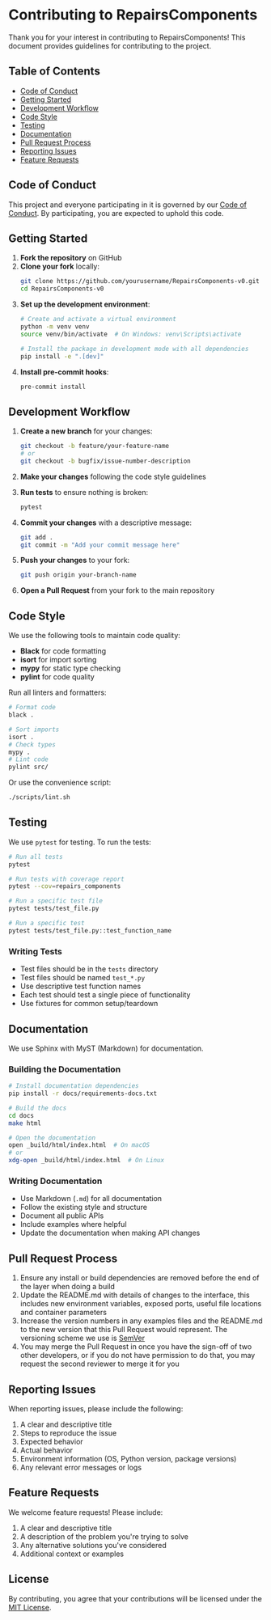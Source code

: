 # Contributing to RepairsComponents

Thank you for your interest in contributing to RepairsComponents! This document provides guidelines for contributing to the project.

## Table of Contents

- [Code of Conduct](#code-of-conduct)
- [Getting Started](#getting-started)
- [Development Workflow](#development-workflow)
- [Code Style](#code-style)
- [Testing](#testing)
- [Documentation](#documentation)
- [Pull Request Process](#pull-request-process)
- [Reporting Issues](#reporting-issues)
- [Feature Requests](#feature-requests)

## Code of Conduct

This project and everyone participating in it is governed by our [Code of Conduct](CODE_OF_CONDUCT.md). By participating, you are expected to uphold this code.

## Getting Started

1. **Fork the repository** on GitHub
2. **Clone your fork** locally:
   ```bash
   git clone https://github.com/yourusername/RepairsComponents-v0.git
   cd RepairsComponents-v0
   ```
3. **Set up the development environment**:
   ```bash
   # Create and activate a virtual environment
   python -m venv venv
   source venv/bin/activate  # On Windows: venv\Scripts\activate
   
   # Install the package in development mode with all dependencies
   pip install -e ".[dev]"
   ```
4. **Install pre-commit hooks**:
   ```bash
   pre-commit install
   ```

## Development Workflow

1. **Create a new branch** for your changes:
   ```bash
   git checkout -b feature/your-feature-name
   # or
   git checkout -b bugfix/issue-number-description
   ```

2. **Make your changes** following the code style guidelines

3. **Run tests** to ensure nothing is broken:
   ```bash
   pytest
   ```

4. **Commit your changes** with a descriptive message:
   ```bash
   git add .
   git commit -m "Add your commit message here"
   ```

5. **Push your changes** to your fork:
   ```bash
   git push origin your-branch-name
   ```

6. **Open a Pull Request** from your fork to the main repository

## Code Style

We use the following tools to maintain code quality:

- **Black** for code formatting
- **isort** for import sorting
- **mypy** for static type checking
- **pylint** for code quality

Run all linters and formatters:

```bash
# Format code
black .

# Sort imports
isort .
# Check types
mypy .
# Lint code
pylint src/
```

Or use the convenience script:

```bash
./scripts/lint.sh
```

## Testing

We use `pytest` for testing. To run the tests:

```bash
# Run all tests
pytest

# Run tests with coverage report
pytest --cov=repairs_components

# Run a specific test file
pytest tests/test_file.py

# Run a specific test
pytest tests/test_file.py::test_function_name
```

### Writing Tests

- Test files should be in the `tests` directory
- Test files should be named `test_*.py`
- Use descriptive test function names
- Each test should test a single piece of functionality
- Use fixtures for common setup/teardown

## Documentation

We use Sphinx with MyST (Markdown) for documentation.

### Building the Documentation

```bash
# Install documentation dependencies
pip install -r docs/requirements-docs.txt

# Build the docs
cd docs
make html

# Open the documentation
open _build/html/index.html  # On macOS
# or
xdg-open _build/html/index.html  # On Linux
```

### Writing Documentation

- Use Markdown (`.md`) for all documentation
- Follow the existing style and structure
- Document all public APIs
- Include examples where helpful
- Update the documentation when making API changes

## Pull Request Process

1. Ensure any install or build dependencies are removed before the end of the layer when doing a build
2. Update the README.md with details of changes to the interface, this includes new environment variables, exposed ports, useful file locations and container parameters
3. Increase the version numbers in any examples files and the README.md to the new version that this Pull Request would represent. The versioning scheme we use is [SemVer](http://semver.org/)
4. You may merge the Pull Request in once you have the sign-off of two other developers, or if you do not have permission to do that, you may request the second reviewer to merge it for you

## Reporting Issues

When reporting issues, please include the following:

1. A clear and descriptive title
2. Steps to reproduce the issue
3. Expected behavior
4. Actual behavior
5. Environment information (OS, Python version, package versions)
6. Any relevant error messages or logs

## Feature Requests

We welcome feature requests! Please include:

1. A clear and descriptive title
2. A description of the problem you're trying to solve
3. Any alternative solutions you've considered
4. Additional context or examples

## License

By contributing, you agree that your contributions will be licensed under the [MIT License](LICENSE).
